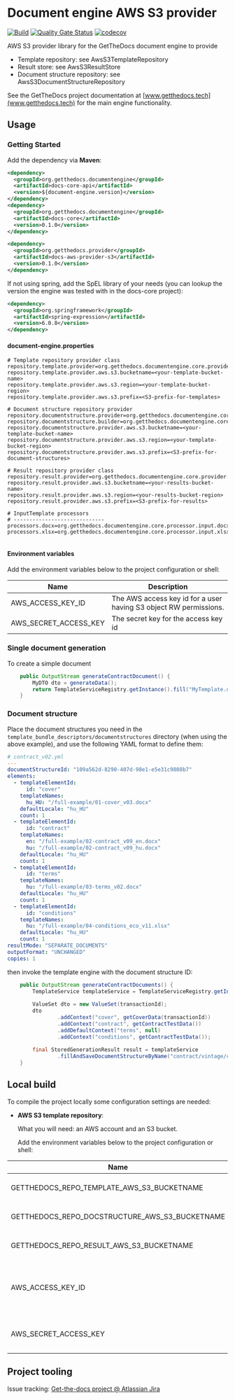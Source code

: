 # Document engine AWS S3 provider

[![Build](https://github.com/get-the-docs/docs-aws-provider-s3/actions/workflows/build.yml/badge.svg)](https://github.com/get-the-docs/docs-aws-provider-s3/actions/workflows/build.yml)
[![Quality Gate Status](https://sonarcloud.io/api/project_badges/measure?project=get-the-docs_docs-aws-provider-s3&metric=alert_status)](https://sonarcloud.io/summary/new_code?id=get-the-docs_docs-aws-provider-s3)
[![codecov](https://codecov.io/gh/get-the-docs/docs-aws-provider-s3/graph/badge.svg?token=3AI64GBX2M)](https://codecov.io/gh/get-the-docs/docs-aws-provider-s3)

AWS S3 provider library for the GetTheDocs document engine to provide
- Template repository: see AwsS3TemplateRepository
- Result store: see AwsS3ResultStore
- Document structure repository: see AwsS3DocumentStructureRepository

See the GetTheDocs project documentation at [www.getthedocs.tech](www.getthedocs.tech) for the main engine functionality.

## Usage

### Getting Started

Add the dependency via **Maven**:

```xml
<dependency>
  <groupId>org.getthedocs.documentengine</groupId>
  <artifactId>docs-core-api</artifactId>
  <version>${document-engine.version}</version>
</dependency>
<dependency>
  <groupId>org.getthedocs.documentengine</groupId>
  <artifactId>docs-core</artifactId>
  <version>0.1.0</version>
</dependency>

<dependency>
  <groupId>org.getthedocs.provider</groupId>
  <artifactId>docs-aws-provider-s3</artifactId>
  <version>0.1.0</version>
</dependency>
```

If not using spring, add the SpEL library of your needs (you can lookup the version the engine was tested with in the docs-core project):

```xml
<dependency>
  <groupId>org.springframework</groupId>
  <artifactId>spring-expression</artifactId>
  <version>6.0.8</version>
</dependency>
```

#### document-engine.properties

```properties
# Template repository provider class
repository.template.provider=org.getthedocs.documentengine.core.provider.templaterepository.aws.s3.AwsS3TemplateRepository
repository.template.provider.aws.s3.bucketname=<your-template-bucket-name>
repository.template.provider.aws.s3.region=<your-template-bucket-region>
repository.template.provider.aws.s3.prefix=<S3-prefix-for-templates>

# Document structure repository provider
repository.documentstructure.provider=org.getthedocs.documentengine.core.provider.documentstructure.repository.aws.s3.AwsS3DocumentStructureRepository
repository.documentstructure.builder=org.getthedocs.documentengine.core.provider.documentstructure.builder.yaml.YmlDocStructureBuilder
repository.documentstructure.provider.aws.s3.bucketname=<your-template-bucket-name>
repository.documentstructure.provider.aws.s3.region=<your-template-bucket-region>
repository.documentstructure.provider.aws.s3.prefix=<S3-prefix-for-document-structures>

# Result repository provider class
repository.result.provider=org.getthedocs.documentengine.core.provider.resultstore.aws.s3.AwsS3ResultStore
repository.result.provider.aws.s3.bucketname=<your-results-bucket-name>
repository.result.provider.aws.s3.region=<your-results-bucket-region>
repository.result.provider.aws.s3.prefix=<S3-prefix-for-results>

# InputTemplate processors
# -----------------------------
processors.docx=org.getthedocs.documentengine.core.processor.input.docx.DocxStamperInputTemplateProcessor
processors.xlsx=org.getthedocs.documentengine.core.processor.input.xlsx.JxlsInputTemplateProcessor


```

#### Environment variables

Add the environment variables below to the project configuration or shell:

| Name                                           | Description                                                       |
|------------------------------------------------|-------------------------------------------------------------------|
| AWS_ACCESS_KEY_ID                              | The AWS access key id for a user having S3 object RW permissions. |
| AWS_SECRET_ACCESS_KEY                          | The secret key for the access key id                              |

### Single document generation

To create a simple document

```java
    public OutputStream generateContractDocument() {
        MyDTO dto = generateData();
        return TemplateServiceRegistry.getInstance().fill("MyTemplate.docx", dto, OutputFormat.PDF);
    }
```

### Document structure

Place the document structures you need in the `template_bundle_descriptors/documentstructures` directory
(when using the above example), and use the following YAML format to define them:

```yaml
# contract_v02.yml
---
documentStructureId: "109a562d-8290-407d-98e1-e5e31c9808b7"
elements:
  - templateElementId:
      id: "cover"
    templateNames:
      hu_HU: "/full-example/01-cover_v03.docx"
    defaultLocale: "hu_HU"
    count: 1
  - templateElementId:
      id: "contract"
    templateNames:
      en: "/full-example/02-contract_v09_en.docx"
      hu: "/full-example/02-contract_v09_hu.docx"
    defaultLocale: "hu_HU"
    count: 1
  - templateElementId:
      id: "terms"
    templateNames:
      hu: "/full-example/03-terms_v02.docx"
    defaultLocale: "hu_HU"
    count: 1
  - templateElementId:
      id: "conditions"
    templateNames:
      hu: "/full-example/04-conditions_eco_v11.xlsx"
    defaultLocale: "hu_HU"
    count: 1
resultMode: "SEPARATE_DOCUMENTS"
outputFormat: "UNCHANGED"
copies: 1

```
then invoke the template engine with the document structure ID:

```java
    public OutputStream generateContractDocuments() {
        TemplateService templateService = TemplateServiceRegistry.getInstance();
    
        ValueSet dto = new ValueSet(transactionId);
        dto
                .addContext("cover", getCoverData(transactionId))
                .addContext("contract", getContractTestData())
                .addDefaultContext("terms", null)
                .addContext("conditions", getContractTestData());
    
        final StoredGenerationResult result = templateService
                .fillAndSaveDocumentStructureByName("contract/vintage/contract-vintage_v02-separate.yml", dto);
    }
```



## Local build

To compile the project locally some configuration settings are needed:

- **AWS S3 template repository**:

  What you will need:
  an AWS account and an S3 bucket.

  Add the environment variables below to the project configuration or shell:

| Name                                           | Description                                                       |
|------------------------------------------------|-------------------------------------------------------------------|
| GETTHEDOCS_REPO_TEMPLATE_AWS_S3_BUCKETNAME     | Your test bucket's name                                           | 
| GETTHEDOCS_REPO_DOCSTRUCTURE_AWS_S3_BUCKETNAME | Your test bucket's name                                           |
| GETTHEDOCS_REPO_RESULT_AWS_S3_BUCKETNAME       | Your test bucket's name                                           |
| AWS_ACCESS_KEY_ID                              | The AWS access key id for a user having S3 object RW permissions. |
| AWS_SECRET_ACCESS_KEY                          | The secret key for the access key id                              |


## Project tooling
Issue tracking: [Get-the-docs project @ Atlassian Jira](https://getthedocs.atlassian.net/jira/software/c/projects/GD/boards/1)
